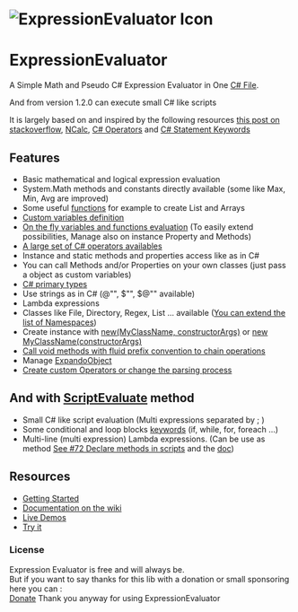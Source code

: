 # ![ExpressionEvaluator Icon](https://github.com/codingseb/ExpressionEvaluator/blob/master/Icon.png?raw=true "ExpressionEvaluator A Simple Math and Pseudo C# Expression Evaluator in One C# File") 
# ExpressionEvaluator

A Simple Math and Pseudo C# Expression Evaluator in One [C# File](./CodingSeb.ExpressionEvaluator/ExpressionEvaluator.cs).

And from version 1.2.0 can execute small C# like scripts 

It is largely based on and inspired by the following resources [this post on stackoverflow](http://stackoverflow.com/questions/333737/evaluating-string-342-yield-int-18/333749), [NCalc](https://github.com/pitermarx/NCalc-Edge), [C# Operators](https://msdn.microsoft.com/en-us/library/6a71f45d.aspx) and [C# Statement Keywords](https://docs.microsoft.com/en-us/dotnet/csharp/language-reference/keywords/statement-keywords)


## Features
* Basic mathematical and logical expression evaluation
* System.Math methods and constants directly available (some like Max, Min, Avg are improved)
* Some useful [functions](https://github.com/codingseb/ExpressionEvaluator/wiki/Variables-and-functions#standard-functions) for example to create List and Arrays
* [Custom variables definition](https://github.com/codingseb/ExpressionEvaluator/wiki/Variables-and-functions#custom-variables)
* [On the fly variables and functions evaluation](https://github.com/codingseb/ExpressionEvaluator/wiki/Variables-and-functions#on-the-fly-variables-and-functions-evaluation) (To easily extend possibilities, Manage also on instance Property and Methods)
* [A large set of C# operators availables](https://github.com/codingseb/ExpressionEvaluator/wiki/Operators-and-Keywords#standard-operators)
* Instance and static methods and properties access like as in C#
* You can call Methods and/or Properties on your own classes (just pass a object as custom variables)
* [C# primary types](https://github.com/codingseb/ExpressionEvaluator/wiki/C%23-Types-Management#primary-types)
* Use strings as in C# (@"", $"", $@"" available)
* Lambda expressions
* Classes like File, Directory, Regex, List ... available ([You can extend the list of Namespaces](https://github.com/codingseb/ExpressionEvaluator/wiki/C%23-Types-Management#assemblies-namespaces-and-types))
* Create instance with [new(MyClassName, constructorArgs)](https://github.com/codingseb/ExpressionEvaluator/wiki/Variables-and-Functions#standard-functions) or [new MyClassName(constructorArgs)](https://github.com/codingseb/ExpressionEvaluator/wiki/Operators-and-Keywords#standard-operators)
* [Call void methods with fluid prefix convention to chain operations](https://github.com/codingseb/ExpressionEvaluator/wiki/Variables-and-Functions#go-fluid-with-a-simple-methods-prefixing-convention)
* Manage [ExpandoObject](https://github.com/codingseb/ExpressionEvaluator/wiki/ExpandoObject)
* [Create custom Operators or change the parsing process](https://github.com/codingseb/ExpressionEvaluator/wiki/Advanced-Customization-and-Hacking)

## And with [ScriptEvaluate](https://github.com/codingseb/ExpressionEvaluator/wiki/Getting-Started#small-scripts) method
* Small C# like script evaluation (Multi expressions separated by ; )
* Some conditional and loop blocks [keywords](https://github.com/codingseb/ExpressionEvaluator/wiki/Operators-and-Keywords#scripts-keywords) (if, while, for, foreach ...)
* Multi-line (multi expression) Lambda expressions. (Can be use as method [See #72 Declare methods in scripts](https://github.com/codingseb/ExpressionEvaluator/issues/72) and the [doc](https://github.com/codingseb/ExpressionEvaluator/wiki/Variables-and-Functions#simulate-function-and-methods-declaration-with-lambda-and-multiline-lambda))

## Resources
* [Getting Started](https://github.com/codingseb/ExpressionEvaluator/wiki/Getting-Started)
* [Documentation on the wiki](https://github.com/codingseb/ExpressionEvaluator/wiki)
* [Live Demos](https://dotnetfiddle.net/Packages/41132/CodingSeb_ExpressionEvaluator)
* [Try it](https://dotnetfiddle.net/up4x3W)

### License
Expression Evaluator is free and will always be.  
But if you want to say thanks for this lib with a donation or small sponsoring here you can :  
[Donate](https://www.paypal.com/donate?hosted_button_id=7K467U3H4NVJG)
Thank you anyway for using ExpressionEvaluator
